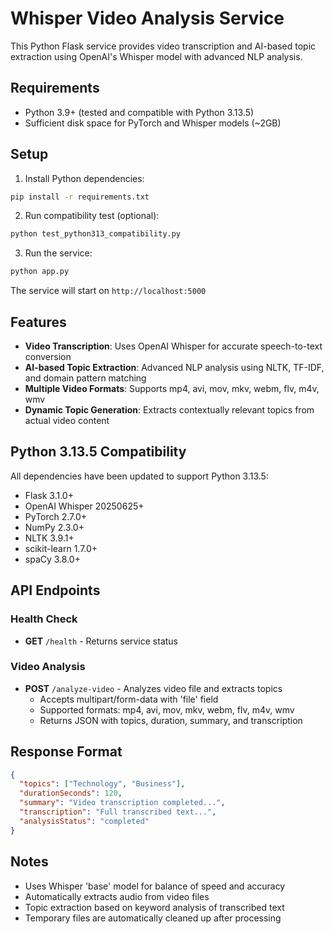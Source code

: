# Whisper Video Analysis Service

This Python Flask service provides video transcription and AI-based topic extraction using OpenAI's Whisper model with advanced NLP analysis.

## Requirements

- Python 3.9+ (tested and compatible with Python 3.13.5)
- Sufficient disk space for PyTorch and Whisper models (~2GB)

## Setup

1. Install Python dependencies:
```bash
pip install -r requirements.txt
```

2. Run compatibility test (optional):
```bash
python test_python313_compatibility.py
```

3. Run the service:
```bash
python app.py
```

The service will start on `http://localhost:5000`

## Features

- **Video Transcription**: Uses OpenAI Whisper for accurate speech-to-text conversion
- **AI-based Topic Extraction**: Advanced NLP analysis using NLTK, TF-IDF, and domain pattern matching
- **Multiple Video Formats**: Supports mp4, avi, mov, mkv, webm, flv, m4v, wmv
- **Dynamic Topic Generation**: Extracts contextually relevant topics from actual video content

## Python 3.13.5 Compatibility

All dependencies have been updated to support Python 3.13.5:
- Flask 3.1.0+
- OpenAI Whisper 20250625+
- PyTorch 2.7.0+
- NumPy 2.3.0+
- NLTK 3.9.1+
- scikit-learn 1.7.0+
- spaCy 3.8.0+

## API Endpoints

### Health Check
- **GET** `/health` - Returns service status

### Video Analysis
- **POST** `/analyze-video` - Analyzes video file and extracts topics
  - Accepts multipart/form-data with 'file' field
  - Supported formats: mp4, avi, mov, mkv, webm, flv, m4v, wmv
  - Returns JSON with topics, duration, summary, and transcription

## Response Format

```json
{
  "topics": ["Technology", "Business"],
  "durationSeconds": 120,
  "summary": "Video transcription completed...",
  "transcription": "Full transcribed text...",
  "analysisStatus": "completed"
}
```

## Notes

- Uses Whisper 'base' model for balance of speed and accuracy
- Automatically extracts audio from video files
- Topic extraction based on keyword analysis of transcribed text
- Temporary files are automatically cleaned up after processing
